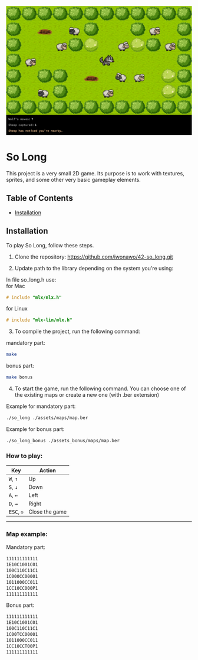 <div align="center">
  <img src="./example_map.png" alt="example game map">
</div>

# So Long
This project is a very small 2D game. Its purpose is to work with textures, sprites, and some other very basic gameplay elements.

## Table of Contents
- [Installation](#installation)

## Installation
To play So Long, follow these steps.

1. Clone the repository:
https://github.com/iwonawo/42-so_long.git

2. Update path to the library depending on the system you're using:

In file so_long.h use:</br>
for Mac
```c
# include "mlx/mlx.h"
```

for Linux
```c
# include "mlx-lin/mlx.h"
```

3. To compile the project, run the following command:

mandatory part:
```bash
make
```

bonus part:
```bash
make bonus
```

4. To start the game, run the following command. You can choose one of the existing maps or create a new one (with .ber extension)

Example for mandatory part:
```bash
./so_long ./assets/maps/map.ber
```

Example for bonus part:
```bash
./so_long_bonus ./assets_bonus/maps/map.ber
```

### How to play:

| Key | Action |
|---|---|
| <kbd>W</kbd>, <kbd>↑</kbd>| Up |
| <kbd>S</kbd>, <kbd>↓</kbd>| Down |
| <kbd>A</kbd>, <kbd>←</kbd>| Left |
| <kbd>D</kbd>, <kbd>→</kbd>| Right |
| <kbd>ESC</kbd>, `⎋`| Close the game |
---

### Map example:

Mandatory part:
```
111111111111
1E10C1001C01
100C110C11C1
1C000CC00001
1011000CC011
1CC10CC000P1
111111111111
```

Bonus part:
```
111111111111
1E10C1001C01
100C110C11C1
1C00TCC00001
1011000CC011
1CC10CCT00P1
111111111111
```